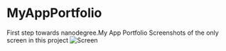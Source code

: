# MyAppPortfolio
First step towards nanodegree.My App Portfolio
Screenshots of the only screen in this project
![Screen](https://raw.github.com/cloud143/MyAppPortfolio/master/device-2016-12-04-15090.png)
